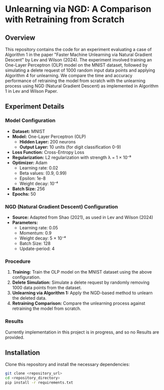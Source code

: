 ﻿# Unlearning via NGD: A Comparison with Retraining from Scratch

## Overview

This repository contains the code for an experiment evaluating a case of Algorithm 1 in the paper "Faster Machine Unlearning via Natural Gradient
Descent" by Lev and Wilson (2024). The experiment involved training an One-Layer Perceptron (OLP) model on the MNIST dataset, followed by simulating a delete request of 1000 random input data points and applying Algorithm 4 for unlearning. We compare the time and accuracy performance of retraining the model from scratch with the unlearning process using NGD (Natural Gradient Descent) as implemented in Algorithm 1 in Lev and Wilson Paper.

## Experiment Details

### Model Configuration

- **Dataset:** MNIST
- **Model:** One-Layer Perceptron (OLP)
  - **Hidden Layer:** 200 neurons
  - **Output Layer:** 10 units (for digit classification 0-9)
- **Loss Function:** Cross-Entropy Loss
- **Regularization:** L2 regularization with strength λ = 1 × 10⁻⁸
- **Optimizer:** Adam
  - Learning rate: 0.02
  - Beta values: (0.9, 0.99)
  - Epsilon: 1e-8
  - Weight decay: 10⁻⁴
- **Batch Size:** 256
- **Epochs:** 50

### NGD (Natural Gradient Descent) Configuration

- **Source:** Adapted from Shao (2021), as used in Lev and Wilson (2024)
- **Parameters:**
  - Learning rate: 0.05
  - Momentum: 0.9
  - Weight decay: 5 × 10⁻⁴
  - Batch Size: 128
  - Update-period: 4

### Procedure

1. **Training:** Train the OLP model on the MNIST dataset using the above configuration.
2. **Delete Simulation:** Simulate a delete request by randomly removing 1000 data points from the dataset.
3. **Unlearning via Algorithm 1:** Apply the NGD-based method to unlearn the deleted data.
4. **Retraining Comparison:** Compare the unlearning process against retraining the model from scratch.

### Results

Currently implementation in this project is in progress, and so no Results are provided.

## Installation

Clone this repository and install the necessary dependencies:

```bash
git clone <repository_url>
cd <repository_directory>
pip install -r requirements.txt
```
